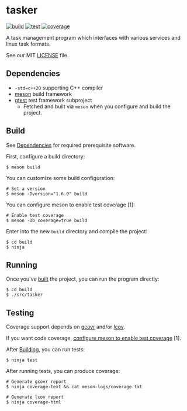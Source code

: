 tasker
======

[![build](https://img.shields.io/endpoint?url=https://gist.githubusercontent.com/kevr/98692fb94e55e0667afb58f20b67f3f2/raw/tasker__heads_master_build.json)](https://github.com/kevr/tasker/actions/workflows/build.yaml)
[![test](https://img.shields.io/endpoint?url=https://gist.githubusercontent.com/kevr/98692fb94e55e0667afb58f20b67f3f2/raw/tasker__heads_master_test.json)](https://github.com/kevr/tasker/actions/workflows/test.yaml)
[![coverage](https://img.shields.io/endpoint?url=https://gist.githubusercontent.com/kevr/98692fb94e55e0667afb58f20b67f3f2/raw/tasker__heads_master_coverage.json)](https://github.com/kevr/tasker/actions/workflows/test.yaml)

A task management program which interfaces with various services
and linux task formats.

See our MIT [LICENSE](LICENSE) file.

## Dependencies

- `-std=c++20` supporting C++ compiler
- [meson](https://github.com/mesonbuild/meson) build framework
- [gtest](https://github.com/google/googletest) test framework subproject
    - Fetched and built via `meson` when you configure and build the project.

## Build

See [Dependencies](#dependencies) for required prerequisite software.

First, configure a build directory:

    $ meson build

You can customize some build configuration:

    # Set a version
    $ meson -Dversion="1.6.0" build

<span id="test-cov-config">You can configure meson to enable test coverage [1]:</span>

    # Enable test coverage
    $ meson -Db_coverage=true build

Enter into the new `build` directory and compile the project:

    $ cd build
    $ ninja

## Running

Once you've [built](#build) the project, you can run the
program directly:

    $ cd build
    $ ./src/tasker

## Testing

Coverage support depends on [gcovr](https://github.com/gcovr/gcovr) and/or
[lcov](https://github.com/linux-test-project/lcov).

If you want code coverage, [configure meson to enable test coverage](#test-cov-config) [1].

After [Building](#build), you can run tests:

    $ ninja test

After running tests, you can produce coverage:

    # Generate gcovr report
    $ ninja coverage-text && cat meson-logs/coverage.txt

    # Generate lcov report
    $ ninja coverage-html

